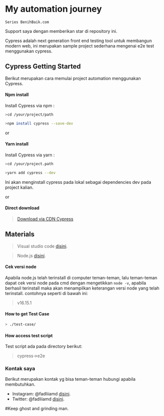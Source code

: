 # My automation journey

`Series BenihBaik.com`

Support saya dengan memberikan star di repository ini.

Cypress adalah next generation front end testing tool untuk membangun modern web, ini merupakan sample project sederhana mengenai e2e test menggunakan cypress.

## Cypress Getting Started

Berikut merupakan cara memulai project automation menggunakan Cypress.

#### Npm install

Install Cypress via npm :

```bash
>cd /your/project/path
```

```bash
>npm install cypress --save-dev
```

or

#### Yarn install

Install Cypress via yarn :

```bash
>cd /your/project.path
```

```bash
>yarn add cypress --dev
```

Ini akan menginstall cypress pada lokal sebagai dependencies dev pada project kalian.

or

#### Direct download

> [Download via CDN Cypress](https://download.cypress.io/desktop)

## Materials

> Visual studio code [disini](https://visualstudio.microsoft.com/downloads/).

> Node.js [disini](https://nodejs.org/en/download/).

#### Cek versi node

Apabila node.js telah terinstall di computer teman-teman, lalu teman-teman dapat cek versi node pada cmd dengan mengetikkan `node -v`, apabila berhasil terinstall maka akan menampilkan keterangan versi node yang telah terinstall. contohnya seperti di bawah ini:

> v16.15.1

#### How to get Test Case

```bash
> ./test-case/
```

#### How access test script

Test script ada pada directory berikut:

> cypress->e2e

### Kontak saya

Berikut merupakan kontak yg bisa teman-teman hubungi apabila membutuhkan.

- Instagram: @fadliiamd [disini](https://www.instagram.com/fadliiamd_/).
- Twitter: @fadliiamd [disini](https://twitter.com/fadliiamd_/).

#Keep ghost and grinding man.
